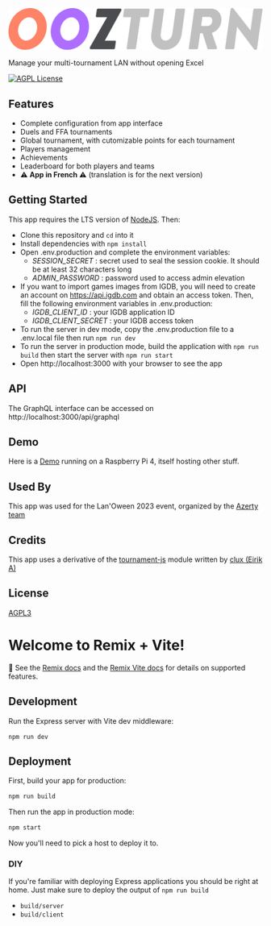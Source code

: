 ![Logo](logo.svg)

Manage your multi-tournament LAN without opening Excel

[![AGPL License](https://img.shields.io/badge/License-AGPL%20v3-blue.svg)](http://www.gnu.org/licenses/agpl-3.0)

## Features

- Complete configuration from app interface
- Duels and FFA tournaments
- Global tournament, with cutomizable points for each tournament
- Players management
- Achievements
- Leaderboard for both players and teams
- ⚠️ **App in French** ⚠️ (translation is for the next version)

## Getting Started

This app requires the LTS version of [NodeJS](https://nodejs.org). Then:

- Clone this repository and `cd` into it
- Install dependencies with `npm install`
- Open .env.production and complete the environment variables:
  - *SESSION_SECRET* : secret used to seal the session cookie. It should be at least 32 characters long
  - *ADMIN_PASSWORD* : password used to access admin elevation
- If you want to import games images from IGDB, you will need to create an account on https://api.igdb.com and obtain an access token. Then, fill the following environment variables in .env.production:
  - *IGDB_CLIENT_ID* : your IGDB application ID
  - *IGDB_CLIENT_SECRET* : your IGDB access token
- To run the server in dev mode, copy the .env.production file to a .env.local file then run `npm run dev`
- To run the server in production mode, build the application with `npm run build` then start the server with `npm run start`
- Open http://localhost:3000 with your browser to see the app

## API

The GraphQL interface can be accessed on http://localhost:3000/api/graphql

## Demo

Here is a [Demo](https://oozturn.bug38.com) running on a Raspberry Pi 4, itself hosting other stuff.

## Used By

This app was used for the Lan'Oween 2023 event, organized by the [Azerty team](https://www.team-azerty.com/)

## Credits

This app uses a derivative of the [tournament-js](https://github.com/tournament-js) module written by [clux (Eirik A)](https://github.com/clux)

## License

[AGPL3](https://github.com/Oozturn/oozturn/blob/main/LICENSE)

# Welcome to Remix + Vite!

📖 See the [Remix docs](https://remix.run/docs) and the [Remix Vite docs](https://remix.run/docs/en/main/future/vite) for details on supported features.

## Development

Run the Express server with Vite dev middleware:

```shellscript
npm run dev
```

## Deployment

First, build your app for production:

```sh
npm run build
```

Then run the app in production mode:

```sh
npm start
```

Now you'll need to pick a host to deploy it to.

### DIY

If you're familiar with deploying Express applications you should be right at home. Just make sure to deploy the output of `npm run build`

- `build/server`
- `build/client`
